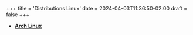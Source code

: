 +++
title = 'Distributions Linux'
date = 2024-04-03T11:36:50-02:00
draft = false
+++

- **[Arch Linux](arch-linux/)**
